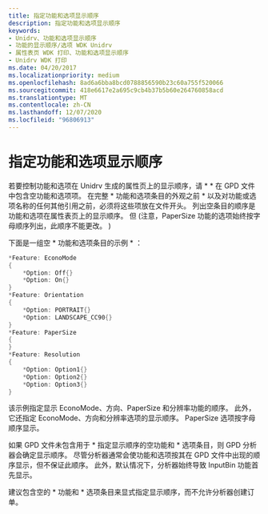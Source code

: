 ```yaml
---
title: 指定功能和选项显示顺序
description: 指定功能和选项显示顺序
keywords:
- Unidrv、功能和选项显示顺序
- 功能的显示顺序/选项 WDK Unidrv
- 属性表页 WDK 打印、功能和选项显示顺序
- Unidrv WDK 打印
ms.date: 04/20/2017
ms.localizationpriority: medium
ms.openlocfilehash: 8ad6a6bba8bcd0788856590b23c60a755f520066
ms.sourcegitcommit: 418e6617e2a695c9cb4b37b5b60e264760858acd
ms.translationtype: MT
ms.contentlocale: zh-CN
ms.lasthandoff: 12/07/2020
ms.locfileid: "96806913"
---
```

# <a name="specifying-feature-and-option-display-order"></a>指定功能和选项显示顺序





若要控制功能和选项在 Unidrv 生成的属性页上的显示顺序，请 \* \* 在 GPD 文件中包含空功能和选项项。 在完整 \* 功能和选项条目的外观之前 \* 以及对功能或选项名称的任何其他引用之前，必须将这些项放在文件开头。 列出空条目的顺序是功能和选项在属性表页上的显示顺序。 但 (注意，PaperSize 功能的选项始终按字母顺序列出，此顺序不能更改。 ) 

下面是一组空 \* 功能和选项条目的示例 \* ：

```cpp
*Feature: EconoMode
{
    *Option: Off{}
    *Option: On{}
}
*Feature: Orientation
{
    *Option: PORTRAIT{}
    *Option: LANDSCAPE_CC90{}
}
*Feature: PaperSize
{
}
*Feature: Resolution
{
    *Option: Option1{}
    *Option: Option2{}
    *Option: Option3{}
}
```

该示例指定显示 EconoMode、方向、PaperSize 和分辨率功能的顺序。 此外，它还指定 EconoMode、方向和分辨率选项的显示顺序。 PaperSize 选项按字母顺序显示。

如果 GPD 文件未包含用于 \* 指定显示顺序的空功能和 \* 选项条目，则 GPD 分析器会确定显示顺序。 尽管分析器通常会使功能和选项按其在 GPD 文件中出现的顺序显示，但不保证此顺序。 此外，默认情况下，分析器始终导致 InputBin 功能首先显示。

建议包含空的 \* 功能和 \* 选项条目来显式指定显示顺序，而不允许分析器创建订单。

 

 




